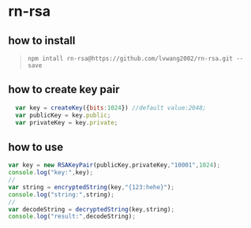 # rn-rsa
## how to install
  >`npm intall rn-rsa@https://github.com/lvwang2002/rn-rsa.git --save`
  
## how to create key pair

```js
  var key = createKey({bits:1024}) //default value:2048;
  var publicKey = key.public;
  var privateKey = key.private;
```  


## how to use

```js
var key = new RSAKeyPair(publicKey,privateKey,"10001",1024);
console.log("key:",key);
//
var string = encryptedString(key,"{123:hehe}");
console.log("string:",string);
//
var decodeString = decryptedString(key,string);
console.log("result:",decodeString);
```
  

